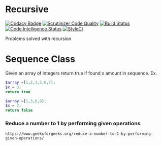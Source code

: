 
# Recursive
[![Codacy Badge](https://api.codacy.com/project/badge/Grade/1788c17ae14a45dcb0945424f2216468)](https://app.codacy.com/app/elminson/recursive?utm_source=github.com&utm_medium=referral&utm_content=elminson/recursive&utm_campaign=Badge_Grade_Dashboard)
[![Scrutinizer Code Quality](https://scrutinizer-ci.com/g/elminson/recursive/badges/quality-score.png?b=master)](https://scrutinizer-ci.com/g/elminson/recursive/?branch=master) [![Build Status](https://scrutinizer-ci.com/g/elminson/recursive/badges/build.png?b=master)](https://scrutinizer-ci.com/g/elminson/recursive/build-status/master) [![Code Intelligence Status](https://scrutinizer-ci.com/g/elminson/recursive/badges/code-intelligence.svg?b=master)](https://scrutinizer-ci.com/code-intelligence) [![StyleCI](https://github.styleci.io/repos/145788360/shield?branch=master)](https://github.styleci.io/repos/145788360)

Problems solved with recursion

# Sequence Class
Given an array of integers return true if found x amount in sequence.
Ex.
```php
$array =[1,2,3,5,6,7];
$x = 3;
return true

$array =[1,3,6,9];
$x = 2;
return false
```

### Reduce a number to 1 by performing given operations
```
https://www.geeksforgeeks.org/reduce-a-number-to-1-by-performing-given-operations/
```
